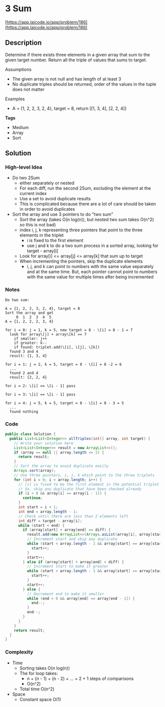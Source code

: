 # 3 Sum

[https://app.laicode.io/app/problem/186](https://app.laicode.io/app/problem/186)

## Description

Determine if there exists three elements in a given array that sum to the given target number. Return all the triple of values that sums to target.

Assumptions

- The given array is not null and has length of at least 3
- No duplicate triples should be returned, order of the values in the tuple does not matter

Examples

- A = {1, 2, 2, 3, 2, 4}, target = 8, return \[\[1, 3, 4], \[2, 2, 4]]

**Tags**

- Medium
- Array
- Sort

## Solution

### High-level Idea

- Do two 2Sum
  - either separately or nested
  - For each diff, run the second 2Sum, excluding the element at the current index
  - Use a set to avoid duplicate results
  - This is complicated because there are a lot of care should be taken in order to avoid duplicates
- Sort the array and use 3 pointers to do "two sum"
  - Sort the array (takes O(n log(n)), but nested two sum takes O(n^2) so this is not bad)
  - index i, j, k representing three pointers that point to the three elements in the triplet
    - i is fixed to the first element
    - use j and k to do a two sum process in a sorted array, looking for target - array\[i]
  - Look for array\[i] <= array\[j] <= array\[k] that sum up to target
  - When incrementing the pointers, skip the duplicate elements
    - i, j, and k can point to numbers with the same value separately and at the same time. But, each pointer cannot point to numbers with the same value for multiple times after being incremented

### Notes

```
Do two sum:

A = {1, 2, 2, 3, 2, 4}, target = 8
Sort the array and get
     0  1  2  3  4  5
A = {1, 2, 2, 2, 3, 4}

for i = 0: j = 1, k = 5, new target = 8 - \[i] = 8 - 1 = 7
  look for array\[j] + array\[k] == 7
    if smaller: j++
    if greater: k--
    if found: triplet.add(\[i], \[j], \[k])
  found 3 and 4
  result: {1, 3, 4}

for i = 1: j = 2, k = 5, target = 8 - \[i] = 8 -2 = 6
  ...
  found 2 and 4
  result: {2, 2, 4}

for i = 2: \[i] == \[i - 1] pass

for i = 3: \[i] == \[i - 1] pass

for i = 4: j = 5, k = 5, target = 8 - \[i] = 8 - 3 = 5
  ...
  found nothing
```

### Code



```java
public class Solution {
  public List<List<Integer>> allTriples(int[] array, int target) {
    // Write your solution here
    List<List<Integer>> result = new ArrayList<>();
    if (array == null || array.length <= 2) {
      return result;
    }
    // Sort the array to avoid duplicate easily
    Arrays.sort(array);
    // Use three pointers, i, j, k which point to the three triplets
    for (int i = 0; i < array.length; i++) {
      // [i] is fixed to be the first element in the potential triplet
      // So, skip any duplicate that have been checked already
      if (i > 0 && array[i] == array[i - 1]) {
        continue;
      }
      int start = i + 1;
      int end = array.length - 1;
      // Check until there are less than 2 elements left
      int diff = target - array[i];
      while (start < end) {
        if (array[start] + array[end] == diff) {
          result.add(new ArrayList<>(Arrays.asList(array[i], array[start], array[end])));
          // Increment start and skip any duplicate
          while (start < array.length - 1 && array[start] == array[start + 1]) {
            start++;
          }
          start++;
        } else if (array[start] + array[end] < diff) {
          // Increment start to make it greater
          while (start < array.length - 1 && array[start] == array[start + 1]) {
            start++;
          }
          start++;
        } else {
          // Decrement end to make it smaller
          while (end > 0 && array[end] == array[end - 1]) {
            end--;
          }
          end--;
        }
      }
    }
    return result;
  }
}
```

### Complexity

- Time
  - Sorting takes O(n log(n))
  - The for loop takes:
    - n + (n - 1) + (n - 2) + ... + 2 + 1 steps of comparisons
    - O(n^2)
  - Total time O(n^2)
- Space
  - Constant space O(1)